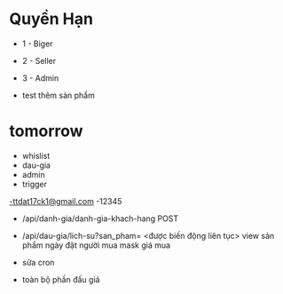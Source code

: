 # Quyền Hạn

- 1 - Biger
- 2 - Seller
- 3 - Admin


- test thêm sản phẩm

# tomorrow

- whislist
- dau-gia
- admin
- trigger


-ttdat17ck1@gmail.com
-12345

- /api/danh-gia/danh-gia-khach-hang POST
- /api/dau-gia/lich-su?san_pham= <được biến động liên tục> view sản phẩm
ngày đặt    người mua mask   giá mua


- sửa cron
- toàn bộ phần đấu giá

